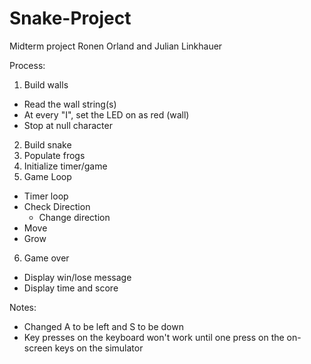 # Snake-Project
Midterm project
Ronen Orland and Julian Linkhauer

Process:
1. Build walls
  - Read the wall string(s)
  - At every "I", set the LED on as red (wall)
  - Stop at null character
2. Build snake
3. Populate frogs
4. Initialize timer/game
5. Game Loop
  - Timer loop
  - Check Direction
    - Change direction
  - Move
  - Grow
6. Game over
  - Display win/lose message
  - Display time and score

Notes: 
- Changed A to be left and S to be down
- Key presses on the keyboard won't work until one press on the on-screen keys on the simulator
